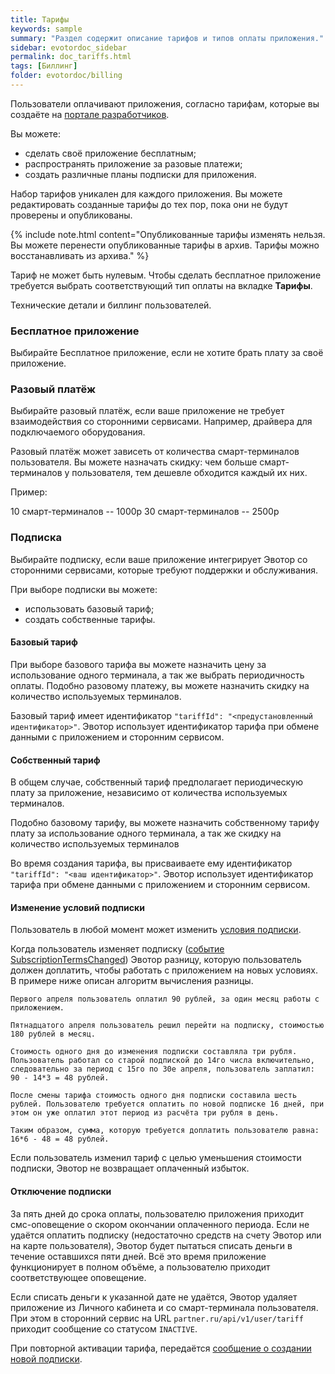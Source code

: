 ```yaml
---
title: Тарифы
keywords: sample
summary: "Раздел содержит описание тарифов и типов оплаты приложения."
sidebar: evotordoc_sidebar
permalink: doc_tariffs.html
tags: [Биллинг]
folder: evotordoc/billing
---
```


Пользователи оплачивают приложения, согласно тарифам, которые вы создаёте на [портале разработчиков](https://dev.evotor.ru).

Вы можете:

 * сделать своё приложение бесплатным;
 * распространять приложение за разовые платежи;
 * создать различные планы подписки для приложения.

Набор тарифов уникален для каждого приложения. Вы можете редактировать созданные тарифы до тех пор, пока они не будут проверены и опубликованы.

{% include note.html content="Опубликованные тарифы изменять нельзя. Вы можете перенести опубликованные тарифы в архив. Тарифы можно восстанавливать из архива." %}

Тариф не может быть нулевым. Чтобы сделать бесплатное приложение требуется выбрать соответствующий тип оплаты на вкладке **Тарифы**.

Технические детали и биллинг пользователей.

### Бесплатное приложение

Выбирайте Бесплатное приложение, если не хотите брать плату за своё приложение.

### Разовый платёж

Выбирайте разовый платёж, если ваше приложение не требует взаимодействия со сторонними сервисами. Например, драйвера для подключаемого оборудования.

Разовый платёж может зависеть от количества смарт-терминалов пользователя. Вы можете назначать скидку: чем больше смарт-терминалов у пользователя, тем дешевле обходится каждый их них.

Пример:

10 смарт-терминалов -- 1000р
30 смарт-терминалов -- 2500р

### Подписка

Выбирайте подписку, если ваше приложение интегрирует Эвотор со сторонними сервисами, которые требуют поддержки и обслуживания.

При выборе подписки вы можете:
 * использовать базовый тариф;
 * создать собственные тарифы.

#### Базовый тариф

При выборе базового тарифа вы можете назначить цену за использование одного терминала, а так же выбрать периодичность оплаты.
Подобно разовому платежу, вы можете назначить скидку на количество используемых терминалов.

Базовый тариф имеет идентификатор `"tariffId": "<предустановленный идентификатор>"`. Эвотор использует идентификатор тарифа при обмене данными с приложением и сторонним сервисом.

#### Собственный тариф

В общем случае, собственный тариф предполагает периодическую плату за приложение, независимо от количества используемых терминалов.

Подобно базовому тарифу, вы можете назначить собственному тарифу плату за использование одного терминала, а так же скидку на количество используемых терминалов

Во время создания тарифа, вы присваиваете ему идентификатор `"tariffId": "<ваш идентификатор>"`. Эвотор использует идентификатор тарифа при обмене данными с приложением и сторонним сервисом.

#### Изменение условий подписки

Пользователь в любой момент может изменить [условия подписки]().


Когда пользователь изменяет подписку ([событие SubscriptionTermsChanged](https://api.evotor.ru/docs/#tag/Vebhuki-uvedomleniya%2Fpaths%2F~1partner.ru~1api~1v1~1user~1event%2Fpost)) Эвотор разницу, которую пользователь должен доплатить, чтобы работать с приложением на новых условиях. В примере ниже описан алгоритм вычисления разницы.

```
Первого апреля пользователь оплатил 90 рублей, за один месяц работы с приложением.

Пятнадцатого апреля пользователь решил перейти на подписку, стоимостью 180 рублей в месяц.

Стоимость одного дня до изменения подписки составляла три рубля. Пользователь работал со старой подпиской до 14го числа включительно, следовательно за период с 15го по 30е апреля, пользователь заплатил: 90 - 14*3 = 48 рублей.

После смены тарифа стоимость одного дня подписки составила шесть рублей. Пользователю требуется оплатить по новой подписке 16 дней, при этом он уже оплатил этот период из расчёта три рубля в день.

Таким образом, сумма, которую требуется доплатить пользователю равна: 16*6 - 48 = 48 рублей.
```

Если пользователь изменил тариф с целью уменьшения стоимости подписки, Эвотор не возвращает оплаченный избыток.

#### Отключение подписки

За пять дней до срока оплаты, пользователю приложения приходит смс-оповещение о скором окончании оплаченного периода. Если не удаётся оплатить подписку (недостаточно средств на счету Эвотор или на карте пользователя), Эвотор будет пытаться списать деньги в течение оставшихся пяти дней. Всё это время приложение функционирует в полном объёме, а пользователю приходит соответствующее оповещение.

Если списать деньги к указанной дате не удаётся, Эвотор удаляет приложение из Личного кабинета и со смарт-терминала пользователя. При этом в сторонний сервис на URL `partner.ru/api/v1/user/tariff` приходит сообщение со статусом `INACTIVE`.

При повторной активации тарифа, передаётся [сообщение о создании новой подписки](./doc_about_billing.html).
